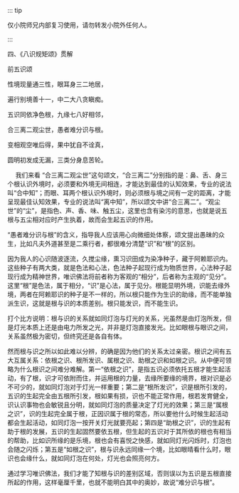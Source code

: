 ::: tip

仅小院师兄内部复习使用，请勿转发小院外任何人。

:::

四、《八识规矩颂》贯解

前五识颂

性境现量通三性，眼耳身三二地居，

遍行别境善十一，中二大八贪瞋痴。

五识同依净色根，九缘七八好相邻，

合三离二观尘世，愚者难分识与根。

变相观空唯后得，果中犹自不诠真，

圆明初发成无漏，三类分身息苦轮。

　         我们来看 “合三离二观尘世”这句颂文，“合三离二”分别指的是：鼻、舌、身三个根认识外境时，必须要和外境无间相连，才能达到最佳的认知效果，专业的说法叫“合中知”；而眼、耳两个根认识外境时，则必须根与境之间有一定的距离，才能呈现最佳认知效果，专业的说法叫“离中知”，所以颂文中讲“合三离二”。“观尘世”的“尘”，是指色、声、香、味、触五尘，这里也含有染污的意思，也就是说五根与五尘相对应时产生执着，故而会生起五识的作用。

​         “愚者难分识与根”的含义，指导我人应该用心向微细处体察，颂文提出愚昧的众生，比如凡夫外道甚至是二乘行者，都很难分清楚“识”和“根”的区别。

​         因为我人的心识随波逐流，久搅尘缘，熏习识田成为染净种子，藏于阿赖耶识内。这些种子有两大类，就是色法和心法，色法种子起现行成为物质世界，心法种子起现行成为精神世界，唯识佛法将前者称为客观的“相分”，后者称为主观的“见分”。这里“根”是色法，属于相分，“识”是心法，属于见分。根能显明外境，识能去缘外境，两者在阿赖耶识的种子是不一样的，所以根只能作为生识的助缘，而不能单独派生识，这就是根与识的本质差别。根只能发识，而不能生识。

​         打个比方说明：根与识的关系就如同灯泡与灯光的关系，光虽然是由灯泡所发，但是灯光本质上还是由电力所发之光，并非是灯泡直接发光。比如眼根与眼识之间，关系虽然极为密切，但终究还是各自有体。

​         然而根与识之所以如此难以分辨，的确是因为他们的关系太过亲密。根识之间有五大互属关系：依根之识、根所发识、属根之识、助根之识和如根之识。从中便可领略为什么根识之间难分难解。第一“依根之识”，是指五识必须依托五根才能生起活动，有了根，识才可依附而住，并运用根的力量，去缘所要缘的境界，根对识是必不可少的，就如同灯泡对于灯光一样重要；第二是“根所发识”，识是根所引发的，五识的生起完全由五根所引发，根如果有损，识也不能正常作用，根若发育健全，识认识事物也会敏锐且分明，就如同灯泡的质量决定了灯光的效果；第三是“属根之识”，识的生起完全属于根，正因识属于根的常态，所以要他什么时候生起活动都会生起活动，如同灯泡一按开关灯光就要亮起；第四是“助根之识”，识的生起有助于根的发展，五识的生起固然要依五根，但生起的五识对于其所依的根也有相当的帮助，比如识所缘的是乐境，根也会有喜悦之快感，就如同灯光闪烁时，灯泡也会随之闪烁；第五是“如根之识”，根与识永远同缘一个境，比如眼晴看什么时，眼识也会缘什么，就如同灯泡在何处，灯光也会照亮何方。

​         通过学习唯识佛法，我们才能了知根与识的差别区域，否则误以为五识是五根直接所起的作用，这样毫厘千里，也就不能明白其中的奥妙，故说“难分识与根”。 